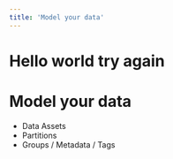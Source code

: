 ```yaml
---
title: 'Model your data'
---
```


# Hello world try again

# Model your data

- Data Assets
- Partitions
- Groups / Metadata / Tags
